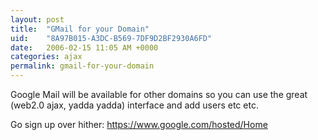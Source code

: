 ```yaml
---
layout: post
title:  "GMail for your Domain"
uid:	"8A97B015-A3DC-B569-7DF9D2BF2930A6FD"
date:   2006-02-15 11:05 AM +0000
categories: ajax
permalink: gmail-for-your-domain
---
```

Google Mail will be available for other domains so you can use the great (web2.0 ajax, yadda yadda) interface and add users etc etc.

Go sign up over hither: <a href="https://www.google.com/hosted/Home">https://www.google.com/hosted/Home</a>